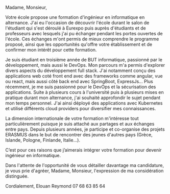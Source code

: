 Madame, Monsieur,

Votre école propose une formation d'ingénieur en informatique en alternance. J'ai eu l'occasion de découvrir l'école durant le salon de l'étudiant qui s'est déroulé à Eurexpo puis auprès d'étudiants et de professeurs avec lesquels j'ai pu échanger pendant les portes ouvertes de l'école. Ces échanges m'ont permis de mieux comprendre le programme proposé, ainsi que les opportunités qu'offre votre établissement et de confirmer mon intérêt pour cette formation.

Je suis étudiant en troisième année de BUT informatique, passionné par le développement, mais aussi le DevOps. Mon parcours m'a permis d'explorer divers aspects du développement full stack. J'ai notamment conçu des applications web coté front end avec des frameworks comme angular, vue ou react, mais aussi côté back end avec SpringBoot, ExpressJs... Plus récemment, je me suis passionné pour le DevOps et la sécurisation des applications. Suite à plusieurs cours à l'université puis à plusieurs mises en pratique durant mon alternance, j'ai souhaité approfondir le sujet pendant mon temps personnel. J'ai ainsi déployé des applications avec Kubernetes et utilisé différents cloud providers pour diversifier mes connaissances.

La dimension internationale de votre formation m'intéresse tout particulièrement puisque je suis attaché aux partages et aux échanges entre pays. Depuis plusieurs années, je participe et co-organise des projets ERASMUS dans le but de rencontrer des jeunes d'autres pays (Grèce, Islande, Pologne, Finlande, Italie...).

C’est pour ces raisons que j’aimerais intégrer votre formation pour devenir ingénieur en informatique.

Dans l'attente de l'opportunité de vous détailler davantage ma candidature, je vous prie d'agréer, Madame, Monsieur, l'expression de ma considération distinguée.

Cordialement,
Elouan Reymond
07 68 63 85 64
